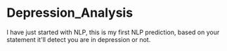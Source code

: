 # Depression_Analysis
I have just started with NLP, this is my first NLP prediction, based on your statement it'll detect you are in depression or not.
